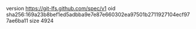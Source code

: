 version https://git-lfs.github.com/spec/v1
oid sha256:169a23b8bef1ed5adbba9e7e87e660302ea97501b2711927104ecf977ae6ba11
size 4924
